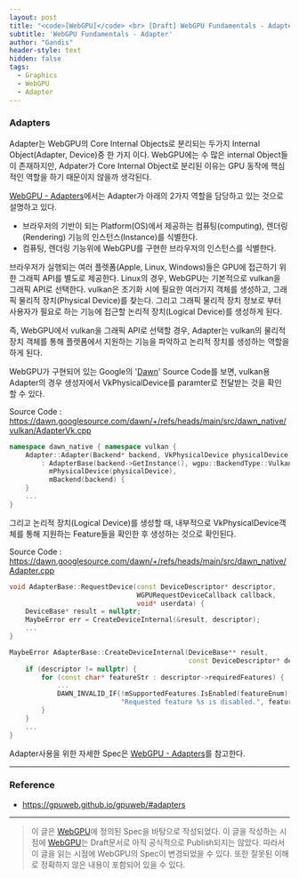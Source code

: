 ```yaml
---
layout: post
title: "<code>[WebGPU]</code> <br> [Draft] WebGPU Fundamentals - Adapter"
subtitle: 'WebGPU Fundamentals - Adapter'
author: "Gandis"
header-style: text
hidden: false
tags:
  - Graphics
  - WebGPU
  - Adapter
---
```


### **Adapters**
Adapter는 WebGPU의 Core Internal Objects로 분리되는 두가지 Internal Object(Adapter, Device)중 한 가지 이다. WebGPU에는 수 많은 internal Object들이 존재하지만, Adpater가 Core Internal Object로 분리된 이유는 GPU 동작에 핵심적인 역할을 하기 때문이지 않을까 생각된다. 

[WebGPU - Adapters](https://gpuweb.github.io/gpuweb/#adapters)에서는 Adapter가 아래의 2가지 역할을 담당하고 있는 것으로 설명하고 있다.
 - 브라우저의 기반이 되는 Platform(OS)에서 제공하는 컴퓨팅(computing), 렌더링(Rendering) 기능의 인스턴스(Instance)를 식별한다.
 - 컴퓨팅, 렌더링 기능위에 WebGPU를 구현한 브라우저의 인스턴스를 식별한다.


브라우저가 실행되는 여러 플렛폼(Apple, Linux, Windows)들은 GPU에 접근하기 위한 그래픽 API를 별도로 제공한다. Linux의 경우, WebGPU는 기본적으로 vulkan을 그래픽 API로 선택한다. vulkan은 초기화 시에 필요한 여러가지 객체를 생성하고, 그래픽 물리적 장치(Physical Device)를 찾는다. 그리고 그래픽 물리적 장치 정보로 부터 사용자가 필요로 하는 기능에 접근할 논리적 장치(Logical Device)를 생성하게 된다.

즉, WebGPU에서 vulkan을 그래픽 API로 선택할 경우, Adapter는 vulkan의 물리적 장치 객체를 통해 플렛폼에서 지원하는 기능을 파악하고 논리적 장치를 생성하는 역할을 하게 된다.

WebGPU가 구현되어 있는 Google의 '[Dawn](https://dawn.googlesource.com/dawn/)' Source Code를 보면, vulkan용 Adapter의 경우 생성자에서 VkPhysicalDevice를 paramter로 전달받는 것을 확인 할 수 있다.

Source Code : https://dawn.googlesource.com/dawn/+/refs/heads/main/src/dawn_native/vulkan/AdapterVk.cpp
~~~cpp
namespace dawn_native { namespace vulkan {
    Adapter::Adapter(Backend* backend, VkPhysicalDevice physicalDevice)
        : AdapterBase(backend->GetInstance(), wgpu::BackendType::Vulkan),
          mPhysicalDevice(physicalDevice),
          mBackend(backend) {
    }
    ...
}
~~~

그리고 논리적 장치(Logical Device)를 생성할 때, 내부적으로 VkPhysicalDevice객체를 통해 지원하는 Feature들을 확인한 후 생성하는 것으로 확인된다.

Source Code : https://dawn.googlesource.com/dawn/+/refs/heads/main/src/dawn_native/Adapter.cpp
~~~cpp
void AdapterBase::RequestDevice(const DeviceDescriptor* descriptor,
                                WGPURequestDeviceCallback callback,
                                void* userdata) {
    DeviceBase* result = nullptr;
    MaybeError err = CreateDeviceInternal(&result, descriptor);
    ...
}

MaybeError AdapterBase::CreateDeviceInternal(DeviceBase** result,
                                             const DeviceDescriptor* descriptor) {
    if (descriptor != nullptr) {
        for (const char* featureStr : descriptor->requiredFeatures) {
            ...
            DAWN_INVALID_IF(!mSupportedFeatures.IsEnabled(featureEnum),
                            "Requested feature %s is disabled.", featureStr);
        }
    }
    ...
}
~~~

Adapter사용을 위한 자세한 Spec은 [WebGPU - Adapters](https://gpuweb.github.io/gpuweb/#adapters)를 참고한다.

---

### **Reference**
 - https://gpuweb.github.io/gpuweb/#adapters

---

> 이 글은 [WebGPU](https://gpuweb.github.io/gpuweb/)에 정의된 Spec을 바탕으로 작성되었다. 이 글을 작성하는 시점에 [WebGPU](https://gpuweb.github.io/gpuweb/)는 Draft문서로 아직 공식적으로 Publish되지는 않았다. 따라서 이 글을 읽는 시점에 WebGPU의 Spec이 변경되었을 수 있다. 또한 잘못된 이해로 정확하지 않은 내용이 포함되어 있을 수 있다.